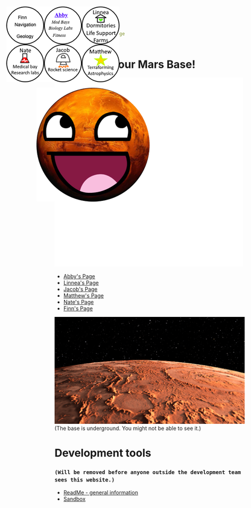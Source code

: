 ```yaml
---
layout: default
title: Mars Base Main Page
---
```


# Welcome to our Mars Base!
![](transparentblock.png)


<IMG STYLE="position:absolute; TOP:250px; LEFT:180px" SRC="AwesomeMars-small.png">
<IMG STYLE="position:absolute; TOP:35px; LEFT:100px" SRC="button_finn.png">
<IMG STYLE="position:absolute; TOP:35px; LEFT:200px" SRC="button_abby.png">
<IMG STYLE="position:absolute; TOP:35px; LEFT:300px" SRC="button_linnea.png">
<IMG STYLE="position:absolute; TOP:135px; LEFT:100px" SRC="button_nate.png">
<IMG STYLE="position:absolute; TOP:135px; LEFT:200px" SRC="button_jacob.png">
<IMG STYLE="position:absolute; TOP:135px; LEFT:300px" SRC="button_matthew.png">


- [Abby's Page](AB_page.md)
- [Linnea's Page](Linnea-main.md)
- [Jacob's Page](Jacobmain.md)
- [Matthew's Page](mattspage.md)
- [Nate's Page](Nates_page.md)
- [Finn's Page](finn-main.md)

![Mars panorama](shutterstock_1041249343.jpg)
(The base is underground. You might not be able to see it.)

# Development tools
### `(Will be removed before anyone outside the development team sees this website.)`
- [ReadMe - general information](README.md)
- [Sandbox](sandbox.md)

